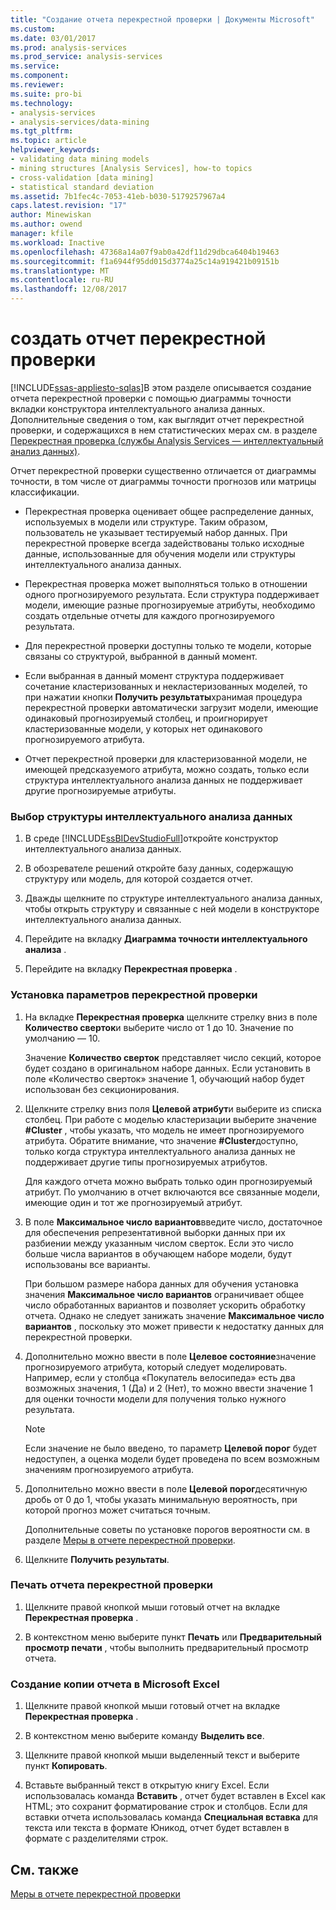 ```yaml
---
title: "Создание отчета перекрестной проверки | Документы Microsoft"
ms.custom: 
ms.date: 03/01/2017
ms.prod: analysis-services
ms.prod_service: analysis-services
ms.service: 
ms.component: 
ms.reviewer: 
ms.suite: pro-bi
ms.technology:
- analysis-services
- analysis-services/data-mining
ms.tgt_pltfrm: 
ms.topic: article
helpviewer_keywords:
- validating data mining models
- mining structures [Analysis Services], how-to topics
- cross-validation [data mining]
- statistical standard deviation
ms.assetid: 7b1fec4c-7053-41eb-b030-5179257967a4
caps.latest.revision: "17"
author: Minewiskan
ms.author: owend
manager: kfile
ms.workload: Inactive
ms.openlocfilehash: 47368a14a07f9ab0a42df11d29dbca6404b19463
ms.sourcegitcommit: f1a6944f95dd015d3774a25c14a919421b09151b
ms.translationtype: MT
ms.contentlocale: ru-RU
ms.lasthandoff: 12/08/2017
---
```

# <a name="create-a-cross-validation-report"></a>создать отчет перекрестной проверки
[!INCLUDE[ssas-appliesto-sqlas](../../includes/ssas-appliesto-sqlas.md)]В этом разделе описывается создание отчета перекрестной проверки с помощью диаграммы точности вкладки конструктора интеллектуального анализа данных. Дополнительные сведения о том, как выглядит отчет перекрестной проверки, и содержащихся в нем статистических мерах см. в разделе [Перекрестная проверка (службы Analysis Services — интеллектуальный анализ данных)](../../analysis-services/data-mining/cross-validation-analysis-services-data-mining.md).  
  
 Отчет перекрестной проверки существенно отличается от диаграммы точности, в том числе от диаграммы точности прогнозов или матрицы классификации.  
  
-   Перекрестная проверка оценивает общее распределение данных, используемых в модели или структуре. Таким образом, пользователь не указывает тестируемый набор данных. При перекрестной проверке всегда задействованы только исходные данные, использованные для обучения модели или структуры интеллектуального анализа данных.  
  
-   Перекрестная проверка может выполняться только в отношении одного прогнозируемого результата. Если структура поддерживает модели, имеющие разные прогнозируемые атрибуты, необходимо создать отдельные отчеты для каждого прогнозируемого результата.  
  
-   Для перекрестной проверки доступны только те модели, которые связаны со структурой, выбранной в данный момент.  
  
-   Если выбранная в данный момент структура поддерживает сочетание кластеризованных и некластеризованных моделей, то при нажатии кнопки **Получить результаты**хранимая процедура перекрестной проверки автоматически загрузит модели, имеющие одинаковый прогнозируемый столбец, и проигнорирует кластеризованные модели, у которых нет одинакового прогнозируемого атрибута.  
  
-   Отчет перекрестной проверки для кластеризованной модели, не имеющей предсказуемого атрибута, можно создать, только если структура интеллектуального анализа данных не поддерживает другие прогнозируемые атрибуты.  
  
### <a name="select-a-mining-structure"></a>Выбор структуры интеллектуального анализа данных  
  
1.  В среде [!INCLUDE[ssBIDevStudioFull](../../includes/ssbidevstudiofull-md.md)]откройте конструктор интеллектуального анализа данных.  
  
2.  В обозревателе решений откройте базу данных, содержащую структуру или модель, для которой создается отчет.  
  
3.  Дважды щелкните по структуре интеллектуального анализа данных, чтобы открыть структуру и связанные с ней модели в конструкторе интеллектуального анализа данных.  
  
4.  Перейдите на вкладку **Диаграмма точности интеллектуального анализа** .  
  
5.  Перейдите на вкладку **Перекрестная проверка** .  
  
### <a name="set-cross-validation-options"></a>Установка параметров перекрестной проверки  
  
1.  На вкладке **Перекрестная проверка** щелкните стрелку вниз в поле **Количество сверток**и выберите число от 1 до 10. Значение по умолчанию ― 10.  
  
     Значение **Количество сверток** представляет число секций, которое будет создано в оригинальном наборе данных. Если установить в поле «Количество сверток» значение 1, обучающий набор будет использован без секционирования.  
  
2.  Щелкните стрелку вниз поля **Целевой атрибут**и выберите из списка столбец. При работе с моделью кластеризации выберите значение **#Cluster** , чтобы указать, что модель не имеет прогнозируемого атрибута. Обратите внимание, что значение **#Cluster**доступно, только когда структура интеллектуального анализа данных не поддерживает другие типы прогнозируемых атрибутов.  
  
     Для каждого отчета можно выбрать только один прогнозируемый атрибут. По умолчанию в отчет включаются все связанные модели, имеющие один и тот же прогнозируемый атрибут.  
  
3.  В поле **Максимальное число вариантов**введите число, достаточное для обеспечения репрезентативной выборки данных при их разбиении между указанным числом сверток. Если это число больше числа вариантов в обучающем наборе модели, будут использованы все варианты.  
  
     При большом размере набора данных для обучения установка значения **Максимальное число вариантов** ограничивает общее число обработанных вариантов и позволяет ускорить обработку отчета. Однако не следует занижать значение **Максимальное число вариантов** , поскольку это может привести к недостатку данных для перекрестной проверки.  
  
4.  Дополнительно можно ввести в поле **Целевое состояние**значение прогнозируемого атрибута, который следует моделировать. Например, если у столбца «Покупатель велосипеда» есть два возможных значения, 1 (Да) и 2 (Нет), то можно ввести значение 1 для оценки точности модели для получения только нужного результата.  
  
    > [!NOTE]  
    >  Если значение не было введено, то параметр **Целевой порог** будет недоступен, а оценка модели будет проведена по всем возможным значениям прогнозируемого атрибута.  
  
5.  Дополнительно можно ввести в поле **Целевой порог**десятичную дробь от 0 до 1, чтобы указать минимальную вероятность, при которой прогноз может считаться точным.  
  
     Дополнительные советы по установке порогов вероятности см. в разделе [Меры в отчете перекрестной проверки](../../analysis-services/data-mining/measures-in-the-cross-validation-report.md).  
  
6.  Щелкните **Получить результаты**.  
  
### <a name="print-the-cross-validation-report"></a>Печать отчета перекрестной проверки  
  
1.  Щелкните правой кнопкой мыши готовый отчет на вкладке **Перекрестная проверка** .  
  
2.  В контекстном меню выберите пункт **Печать** или **Предварительный просмотр печати** , чтобы выполнить предварительный просмотр отчета.  
  
### <a name="create-a-copy-of-the-report-in-microsoft-excel"></a>Создание копии отчета в Microsoft Excel  
  
1.  Щелкните правой кнопкой мыши готовый отчет на вкладке **Перекрестная проверка** .  
  
2.  В контекстном меню выберите команду **Выделить все**.  
  
3.  Щелкните правой кнопкой мыши выделенный текст и выберите пункт **Копировать**.  
  
4.  Вставьте выбранный текст в открытую книгу Excel. Если использовалась команда **Вставить** , отчет будет вставлен в Excel как HTML; это сохранит форматирование строк и столбцов. Если для вставки отчета использовалась команда **Специальная вставка** для текста или текста в формате Юникод, отчет будет вставлен в формате с разделителями строк.  
  
## <a name="see-also"></a>См. также  
 [Меры в отчете перекрестной проверки](../../analysis-services/data-mining/measures-in-the-cross-validation-report.md)  
  
  
